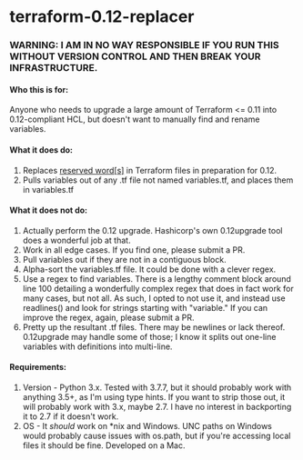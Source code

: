 
# terraform-0.12-replacer

### WARNING: I AM IN NO WAY RESPONSIBLE IF YOU RUN THIS WITHOUT VERSION CONTROL AND THEN BREAK YOUR INFRASTRUCTURE.

#### Who this is for:
Anyone who needs to upgrade a large amount of Terraform <= 0.11 into 0.12-compliant HCL, but doesn't want to manually find and rename variables.

#### What it does do:
1. Replaces [reserved word\[s\]](https://www.terraform.io/docs/configuration/variables.html#declaring-an-input-variable) in Terraform files in preparation for 0.12.
2. Pulls variables out of any .tf file not named variables.tf, and places them in variables.tf

#### What it does not do:
1. Actually perform the 0.12 upgrade. Hashicorp's own 0.12upgrade tool does a wonderful job at that.
2. Work in all edge cases. If you find one, please submit a PR.
3. Pull variables out if they are not in a contiguous block.
4. Alpha-sort the variables.tf file. It could be done with a clever regex.
5. Use a regex to find variables. There is a lengthy comment block around line 100 detailing a wonderfully complex regex that does in fact work for many cases, but not all. As such, I opted to not use it, and instead use readlines() and look for strings starting with "variable." If you can improve the regex, again, please submit a PR.
6. Pretty up the resultant .tf files. There may be newlines or lack thereof. 0.12upgrade may handle some of those; I know it splits out one-line variables with definitions into multi-line.

#### Requirements:
1. Version - Python 3.x. Tested with 3.7.7, but it should probably work with anything 3.5+, as I'm using type hints. If you want to strip those out, it will probably work with 3.x, maybe 2.7. I have no interest in backporting it to 2.7 if it doesn't work.
2. OS - It _should_ work on *nix and Windows. UNC paths on Windows would probably cause issues with os.path, but if you're accessing local files it should be fine. Developed on a Mac.